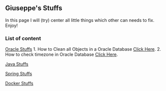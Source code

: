 ## Giuseppe's Stuffs

In this page I will (try) center all little things which other can needs to fix. Enjoy! 

### List of content

[Oracle Stuffs](oracle.md)
	1. How to Clean all Objects in a Oracle Database [Click Here](oracle.md#how-to-clean-all-objects-of-database).
	2. How to check timezone in Oracle Database [Click Here](oracle.md#how-to-check-oracle-timezone).



[Java Stuffs](java.md)



[Spring Stuffs](spring.md)



[Docker Stuffs](docker.md)